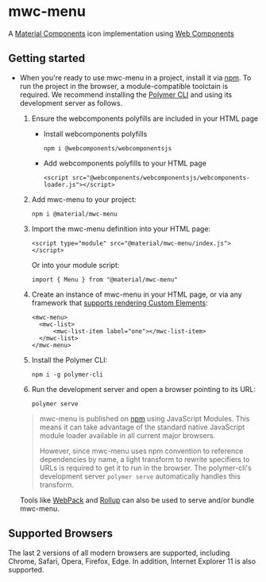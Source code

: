 # mwc-menu
A [Material Components](https://material.io/components/) icon implementation using [Web Components](https://www.webcomponents.org/introduction)

## Getting started

* When you're ready to use mwc-menu in a project, install it via [npm](https://www.npmjs.com/). To run the project in the browser, a module-compatible toolctain is required. We recommend installing the [Polymer CLI](https://github.com/Polymer/polymer-cli) and using its development server as follows.

  1. Ensure the webcomponents polyfills are included in your HTML page

      - Install webcomponents polyfills

          ```npm i @webcomponents/webcomponentsjs```

      - Add webcomponents polyfills to your HTML page

          ```<script src="@webcomponents/webcomponentsjs/webcomponents-loader.js"></script>```

  1. Add mwc-menu to your project:

      ```npm i @material/mwc-menu```

  1. Import the mwc-menu definition into your HTML page:

      ```<script type="module" src="@material/mwc-menu/index.js"></script>```

      Or into your module script:

      ```import { Menu } from "@material/mwc-menu"```

  1. Create an instance of mwc-menu in your HTML page, or via any framework that [supports rendering Custom Elements](https://custom-elements-everywhere.com/):

      ```
      <mwc-menu>
        <mwc-list>
            <mwc-list-item label="one"></mwc-list-item>
        </mwc-list>
      </mwc-menu>
      ```

  1. Install the Polymer CLI:

      ```npm i -g polymer-cli```

  1. Run the development server and open a browser pointing to its URL:

      ```polymer serve```

  > mwc-menu is published on [npm](https://www.npmjs.com/package/@material/mwc-menu) using JavaScript Modules.
  This means it can take advantage of the standard native JavaScript module loader available in all current major browsers.
  >
  > However, since mwc-menu uses npm convention to reference dependencies by name, a light transform to rewrite specifiers to URLs is required to get it to run in the browser. The polymer-cli's development server `polymer serve` automatically handles this transform.

  Tools like [WebPack](https://webpack.js.org/) and [Rollup](https://rollupjs.org/) can also be used to serve and/or bundle mwc-menu.

## Supported Browsers

The last 2 versions of all modern browsers are supported, including
Chrome, Safari, Opera, Firefox, Edge. In addition, Internet Explorer 11 is also supported.
